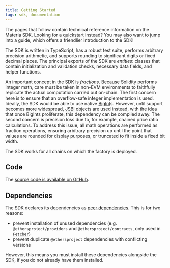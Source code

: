 ```yaml
---
title: Getting Started
tags: sdk, documentation
---
```


The pages that follow contain technical reference information on the Materia SDK.
Looking for a <Link to='/docs/materia/javascript-SDK/quick-start'>quickstart</Link> instead? 
You may also want to jump into a <Link to='/docs/materia/javascript-SDK/fetching-data'>guide</Link>, 
which offers a friendlier introduction to the SDK!

The SDK is written in TypeScript, has a robust test suite, performs arbitrary precision arithmetic, 
and supports rounding to significant digits or fixed decimal places. 
The principal exports of the SDK are _entities_: classes that contain initialization and validation checks, 
necessary data fields, and helper functions.

An important concept in the SDK is _fractions_. Because Solidity performs integer math, care must be taken in 
non-EVM environments to faithfully replicate the actual computation carried out on-chain. 
The first concern here is to ensure that an overflow-safe integer implementation is used. 
Ideally, the SDK would be able to use native [BigInt](https://developer.mozilla.org/en-US/docs/Web/JavaScript/Reference/Global_Objects/BigInt)s. 
However, until support becomes more widespread, [JSBI](https://github.com/GoogleChromeLabs/jsbi) objects are used instead, 
with the idea that once BigInts proliferate, this dependency can be compiled away. 
The second concern is precision loss due to, for example, chained price ratio calculations. 
To address this issue, all math operations are performed as fraction operations, ensuring arbitrary precision up 
until the point that values are rounded for display purposes, or truncated to fit inside a fixed bit width.

The SDK works for all chains on which the <Link to='/docs/materia/smart-contracts/factory#address'>factory</Link> is deployed.

## Code

The [source code is available on GitHub](https://github.com/Materia/Materia-sdk).

## Dependencies

The SDK declares its dependencies as [peer dependencies](https://github.com/Materia/Materia-sdk/blob/v2/package.json#L33).
This is for two reasons:

 - prevent installation of unused dependencies (e.g. `@ethersproject/providers` and `@ethersproject/contracts`, only used in [`Fetcher`](/docs/materia/SDK/fetcher))
 - prevent duplicate `@ethersproject` dependencies with conflicting versions

However, this means you must install these dependencies alongside the SDK, if you do not already have them installed.